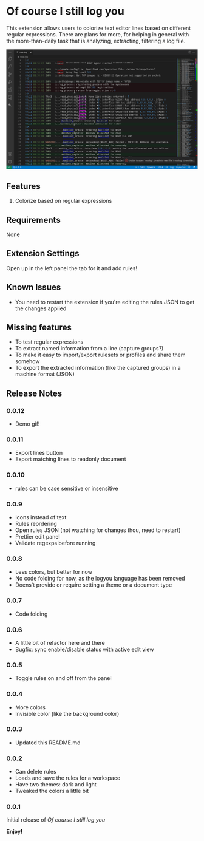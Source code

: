 # Of course I still log you

This extension allows users to colorize text editor lines based on different regular expressions. There are plans for more, for helping in general with the more-than-daily task that is analyzing, extracting, filtering a log file.

![Demo](https://github.com/eazel7/of-course-i-still-log-you/blob/master/demo.gif?raw=true)

## Features

1. Colorize based on regular expressions

## Requirements

None

## Extension Settings

Open up in the left panel the tab for it and add rules!

## Known Issues

- You need to restart the extension if you're editing the rules JSON to get the changes applied

## Missing features

- To test regular expressions
- To extract named information from a line (capture groups?)
- To make it easy to import/export rulesets or profiles and share them somehow
- To export the extracted information (like the captured groups) in a machine format (JSON)

## Release Notes

### 0.0.12

- Demo gif!

### 0.0.11

- Export lines button
- Export matching lines to readonly document

### 0.0.10

- rules can be case sensitive or insensitive

### 0.0.9

- Icons instead of text
- Rules reordering
- Open rules JSON (not watching for changes thou, need to restart)
- Prettier edit panel
- Validate regexps before running

### 0.0.8

- Less colors, but better for now
- No code folding for now, as the logyou language has been removed
- Doens't provide or require setting a theme or a document type

### 0.0.7

- Code folding

### 0.0.6

- A little bit of refactor here and there
- Bugfix: sync enable/disable status with active edit view

### 0.0.5

- Toggle rules on and off from the panel

### 0.0.4

- More colors 
- Invisible color (like the background color)

### 0.0.3

- Updated this README.md

### 0.0.2

- Can delete rules
- Loads and save the rules for a workspace
- Have two themes: dark and light
- Tweaked the colors a little bit

### 0.0.1

Initial release of *Of course I still log you*

**Enjoy!**
